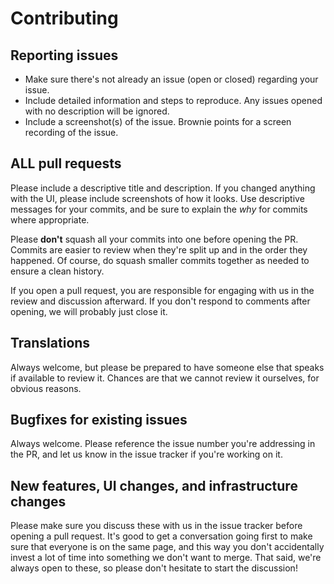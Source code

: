 Contributing
============

## Reporting issues

* Make sure there's not already an issue (open or closed) regarding your issue.
* Include detailed information and steps to reproduce. Any issues opened with no description will be ignored.
* Include a screenshot(s) of the issue. Brownie points for a screen recording of the issue.

## ALL pull requests

Please include a descriptive title and description. If you changed anything with the UI, please include screenshots of how
it looks. Use descriptive messages for your commits, and be sure to explain the *why* for commits where appropriate.

Please **don't** squash all your commits into one before opening the PR. Commits are easier to review when they're split up and in the
order they happened. Of course, do squash smaller commits together as needed to ensure a clean history.

If you open a pull request, you are responsible for engaging with us in the review and discussion afterward. If you don't respond
to comments after opening, we will probably just close it.

## Translations

Always welcome, but please be prepared to have someone else that speaks if available to review it. Chances are that we cannot
review it ourselves, for obvious reasons.

## Bugfixes for existing issues

Always welcome. Please reference the issue number you're addressing in the PR, and let us know in the issue tracker if
you're working on it.

## New features, UI changes, and infrastructure changes

Please make sure you discuss these with us in the issue tracker before opening a pull request. It's good to get a conversation
going first to make sure that everyone is on the same page, and this way you don't accidentally invest a lot of time into
something we don't want to merge. That said, we're always open to these, so please don't hesitate to start the discussion!